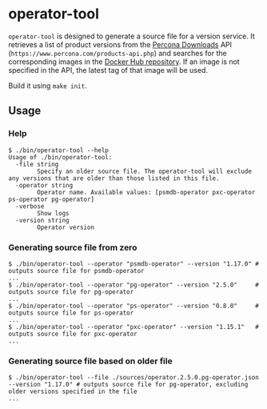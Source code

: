 # operator-tool

`operator-tool` is designed to generate a source file for a version service. It retrieves a list of product versions from the [Percona Downloads](https://www.percona.com/downloads) API (`https://www.percona.com/products-api.php`) and searches for the corresponding images in the [Docker Hub repository](https://hub.docker.com/u/percona). If an image is not specified in the API, the latest tag of that image will be used.

Build it using `make init`.

## Usage

### Help

```
$ ./bin/operator-tool --help
Usage of ./bin/operator-tool:
  -file string
        Specify an older source file. The operator-tool will exclude any versions that are older than those listed in this file.
  -operator string
        Operator name. Available values: [psmdb-operator pxc-operator ps-operator pg-operator]
  -verbose
        Show logs
  -version string
        Operator version

```

### Generating source file from zero

```
$ ./bin/operator-tool --operator "psmdb-operator" --version "1.17.0" # outputs source file for psmdb-operator
...
$ ./bin/operator-tool --operator "pg-operator" --version "2.5.0"     # outputs source file for pg-operator
...
$ ./bin/operator-tool --operator "ps-operator" --version "0.8.0"     # outputs source file for ps-operator
...
$ ./bin/operator-tool --operator "pxc-operator" --version "1.15.1"   # outputs source file for pxc-operator
...
```

### Generating source file based on older file

```
$ ./bin/operator-tool --file ./sources/operator.2.5.0.pg-operator.json --version "1.17.0" # outputs source file for pg-operator, excluding older versions specified in the file
...
```
